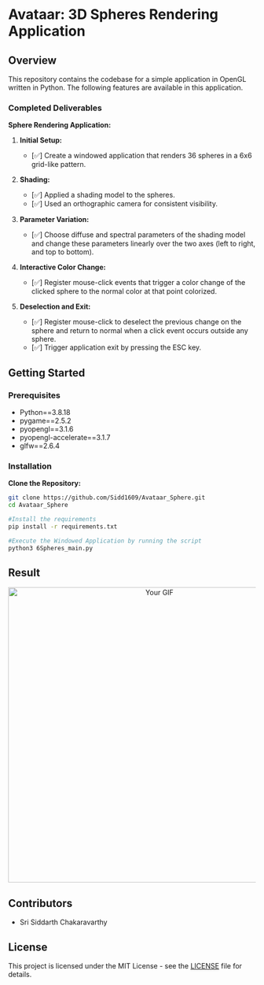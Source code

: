 # Avataar: 3D Spheres Rendering Application

## Overview

This repository contains the codebase for a simple application in OpenGL written in Python. The following features are available in this application.

### Completed Deliverables
**Sphere Rendering Application:**
1. **Initial Setup:**
    - [✅] Create a windowed application that renders 36 spheres in a 6x6 grid-like pattern.
2. **Shading:**
    - [✅]  Applied a shading model to the spheres.
    - [✅] Used an orthographic camera for consistent visibility.

3. **Parameter Variation:**
    - [✅] Choose diffuse and spectral parameters of the shading model and change these parameters linearly over the two axes (left to right, and top to bottom).

4. **Interactive Color Change:**
    - [✅] Register mouse-click events that trigger a color change of the clicked sphere to the normal color at that point colorized.

5. **Deselection and Exit:**
    - [✅] Register mouse-click to deselect the previous change on the sphere and return to normal when a click event occurs outside any sphere.
    - [✅] Trigger application exit by pressing the ESC key.
  
## Getting Started
### Prerequisites
- Python==3.8.18
- pygame==2.5.2
- pyopengl==3.1.6
- pyopengl-accelerate==3.1.7
- glfw==2.6.4

### Installation

**Clone the Repository:**
   ```bash
   git clone https://github.com/Sidd1609/Avataar_Sphere.git
   cd Avataar_Sphere

   #Install the requirements
   pip install -r requirements.txt

   #Execute the Windowed Application by running the script
   python3 6Spheres_main.py
   ```

## Result

<p align="center">
  <img src="Main_Result.gif" alt="Your GIF" width="600" height="600">
</p>

<!--![Result GIF](Main_Result.gif)-->

## Contributors
- Sri Siddarth Chakaravarthy

## License

This project is licensed under the MIT License - see the [LICENSE](LICENSE) file for details.


